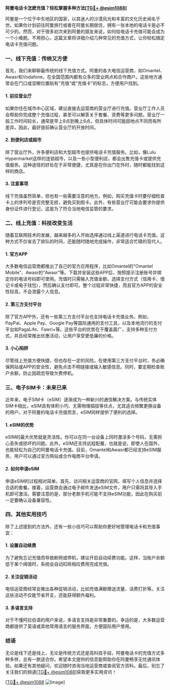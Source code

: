 **阿曼电话卡怎麽充值？轻松掌握多种方法[[TG💪+ @esim1088](https://t.me/s/esim1088)]**

阿曼是一个位于中东地区的国家，以其迷人的沙漠风光和丰富的文化历史闻名于世。如果你计划前往阿曼旅行或者在阿曼长期居住，拥有一张本地的电话卡是必不可少的。然而，对于很多初次来到阿曼的朋友来说，如何给电话卡充值可能会成为一个小难题。不用担心，这篇文章将详细介绍几种常见的充值方式，让你轻松搞定电话卡充值问题。

### 一、线下充值：传统又方便

首先，我们来聊聊最传统的线下充值方式。阿曼的各大电信运营商，如Omantel、Awasr和Vodafone，在全国范围内都有众多的营业网点和合作商户。这些地方通常会在门口或显眼位置贴有“充值”或“充值卡”的标志，方便用户找到。

#### 1. 前往营业厅

如果你住在城市中心区域，建议直接去运营商的营业厅进行充值。营业厅工作人员会帮助你完成整个充值过程，甚至可以解答关于套餐、资费等更多问题。营业厅一般工作时间较长，通常是早上8点到晚上6点，但具体时间可能因地点不同而有所差异。因此，最好提前确认营业厅的开放时间。

#### 2. 到便利店或超市

除了营业厅外，许多便利店和大型超市也提供电话卡充值服务。比如，像Lulu Hypermarket这样的连锁超市，以及一些小型便利店，都会出售充值卡或提供充值服务。这种途径的好处在于非常便捷，尤其是在你出门在外时，随时都能找到这样的商店。

#### 3. 注意事项

线下充值虽然简单，但也有一些需要注意的地方。例如，购买充值卡时要仔细检查卡上的序列号是否完整无损，避免买到假卡。此外，有些营业厅可能会要求你提供身份证件进行登记，这是为了符合当地电信监管的要求。

### 二、线上充值：科技改变生活

随着互联网技术的发展，越来越多的人开始选择通过线上渠道进行电话卡充值。这种方式不仅省去了排队的时间，还能随时随地完成操作，非常适合忙碌的现代人。

#### 1. 官方APP

大多数电信运营商都推出了自己的官方应用程序，比如Omantel的“Omantel Mobile”、Awasr的“Awasr”等。下载并安装这些APP后，按照提示注册账号并绑定你的电话号码即可使用。充值时只需输入充值金额，选择支付方式（信用卡、借记卡或电子钱包），然后确认支付即可。整个过程非常快捷，而且官方APP的安全性较高，不会泄露个人信息。

#### 2. 第三方支付平台

除了官方APP外，还有一些第三方支付平台也支持电话卡充值业务。例如，PayPal、Apple Pay、Google Pay等国际通用的支付工具，以及本地流行的支付平台如PagaLife、Fawri+等。这些平台的优势在于覆盖面广，支持多种支付方式，并且经常推出优惠活动，让用户享受更低廉的价格。

#### 3. 小心陷阱

尽管线上充值方便快捷，但也存在一定的风险。在使用第三方支付平台时，务必确保网站或APP的安全性，避免点击不明链接或输入敏感信息。同时，要定期检查账户余额，防止因疏忽导致欠费停机。

### 三、电子SIM卡：未来已来

近年来，电子SIM卡（eSIM）逐渐成为一种新兴的通信解决方案。与传统实体SIM卡相比，eSIM具有体积小巧、无需物理插拔等优点，尤其适合频繁更换设备的用户。对于阿曼的电话卡充值而言，eSIM同样提供了便利的选择。

#### 1. eSIM的优势

eSIM的最大优势就是灵活性。你可以在同一台设备上同时激活多个号码，无需担心丢失或损坏的问题。此外，eSIM还支持远程配置，也就是说，即使人在国外，也能轻松为自己的阿曼电话卡充值。目前，Omantel和Awasr都已经支持eSIM服务，用户可以通过官方网站或合作电商平台申请。

#### 2. 如何申请eSIM

申请eSIM的过程相对简单。首先，访问相关运营商的官网，填写个人信息并选择合适的套餐。接着，运营商会通过电子邮件发送eSIM文件，用户只需将其导入手机即可激活。需要注意的是，部分老款手机可能不支持eSIM功能，因此在购买前一定要确认设备兼容性。

### 四、其他实用技巧

除了上述提到的方法外，还有一些小技巧可以帮助你更好地管理电话卡和充值事宜：

#### 1. 设置自动续费

为了避免忘记充值而导致断网或停机，建议开启自动续费功能。这样，当账户余额低于某个阈值时，系统会自动扣除相应费用完成充值。

#### 2. 关注促销活动

电信运营商经常会推出各种促销活动，比如充值满额赠送流量、话费打折等。关注这些活动不仅能节省开支，还能获得额外福利。

#### 3. 多语言支持

对于不懂阿拉伯语的用户来说，多语言支持是非常重要的。幸运的是，大多数运营商都提供了英语或其他常用语言的服务界面，方便国际用户使用。

### 结语

无论是线下还是线上，无论是传统方式还是高科技手段，阿曼电话卡的充值方式多种多样，总有一款适合你。希望本文提供的信息能帮助你在阿曼畅享无忧通讯体验。如果还有其他疑问，欢迎随时咨询当地运营商或查阅官方资料。最后，别忘了关注我们的频道[[TG💪+ @esim1088](https://t.me/s/esim1088)]获取更多实用资讯！

[[TG💪+ @esim1088](https://t.me/s/esim1088) ![Image](https://i.postimg.cc/4NQfJmqS/Snipaste-2025-05-13-00-14-12.png)]
